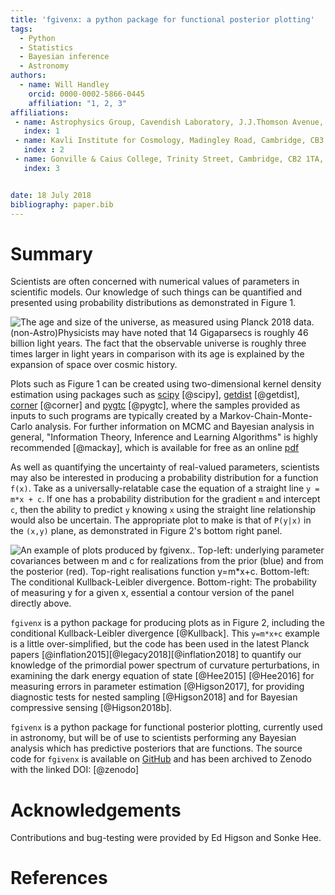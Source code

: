 ```yaml
---
title: 'fgivenx: a python package for functional posterior plotting'
tags:
  - Python
  - Statistics
  - Bayesian inference
  - Astronomy
authors:
  - name: Will Handley
    orcid: 0000-0002-5866-0445
    affiliation: "1, 2, 3"
affiliations:
 - name: Astrophysics Group, Cavendish Laboratory, J.J.Thomson Avenue, Cambridge, CB3 0HE, UK
   index: 1
 - name: Kavli Institute for Cosmology, Madingley Road, Cambridge, CB3 0HA, UK
   index : 2
 - name: Gonville & Caius College, Trinity Street, Cambridge, CB2 1TA, UK
   index: 3


date: 18 July 2018
bibliography: paper.bib
---
```


# Summary

Scientists are often concerned with numerical values of parameters in
scientific models. Our knowledge of such things can be quantified and presented
using probability distributions as demonstrated in Figure 1.

![The age and size of the universe, as measured using Planck 2018 data.
(non-Astro)Physicists may have noted that 14 Gigaparsecs is roughly 46 billion
light years. The fact that the observable universe is roughly three times
larger in light years in comparison with its age is explained by the expansion
of space over cosmic history.](planck.png) 

Plots such as Figure 1 can be created using two-dimensional kernel density
estimation using packages such as
[scipy](https://docs.scipy.org/doc/scipy/reference/generated/scipy.stats.gaussian_kde.html)
[@scipy], [getdist](http://getdist.readthedocs.io/en/latest/intro.html)
[@getdist], [corner](https://corner.readthedocs.io/en/latest/) [@corner] and
[pygtc](https://pygtc.readthedocs.io/en/latest/) [@pygtc], where the samples
provided as inputs to such programs are typically created by a
Markov-Chain-Monte-Carlo analysis. For further information on MCMC and Bayesian
analysis in general, "Information Theory, Inference and Learning Algorithms" is
highly recommended [@mackay], which is available for free as an online
[pdf](http://www.inference.org.uk/itprnn/book.html)

As well as quantifying the uncertainty of real-valued parameters, scientists
may also be interested in producing a probability distribution for a function
``f(x)``. Take as a universally-relatable case the equation of a straight line
``y = m*x + c``. If one has a probability distribution for the gradient ``m``
and intercept ``c``, then the ability to predict ``y`` knowing ``x``
using the straight line relationship would also be uncertain. The appropriate
plot to make is that of ``P(y|x)`` in the ``(x,y)`` plane, as demonstrated in
Figure 2's bottom right panel.

![An example of plots produced by fgivenx..
Top-left: underlying parameter covariances between ``m`` and ``c`` for
realizations from the prior (blue) and from the posterior (red). 
Top-right realisations function ``y=m*x+c``. 
Bottom-left: The conditional Kullback-Leibler divergence. 
Bottom-right: The probability of measuring y for a given x, essential a contour
version of the panel directly above.
](figure.png) 

``fgivenx`` is a python package for producing plots as in Figure 2, including
the conditional Kullback-Leibler divergence [@Kullback]. This ``y=m*x+c``
example is a little over-simplified, but the code has been used in the latest
Planck papers [@inflation2015][@legacy2018][@inflation2018] to quantify our
knowledge of the primordial power spectrum of curvature perturbations,
in examining the dark energy equation of state [@Hee2015] [@Hee2016] for
measuring errors in parameter estimation [@Higson2017], for providing
diagnostic tests for nested sampling [@Higson2018] and for Bayesian compressive
sensing [@Higson2018b].

``fgivenx`` is a python package for functional posterior plotting, currently
used in astronomy, but will be of use to scientists performing any Bayesian
analysis which has predictive posteriors that are functions. The source code
for ``fgivenx`` is available on
[GitHub](https://github.com/williamjameshandley/fgivenx) and has been archived to
Zenodo with the linked DOI: [@zenodo] 

# Acknowledgements

Contributions and bug-testing were provided by Ed Higson and Sonke Hee.

# References
